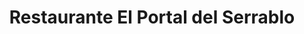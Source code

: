 ---
title: "Restaurante El Portal del Serrablo"
url: /hostal-de-ipies/restaurante-el-portal-del-serrablo/
shop: panadería
---